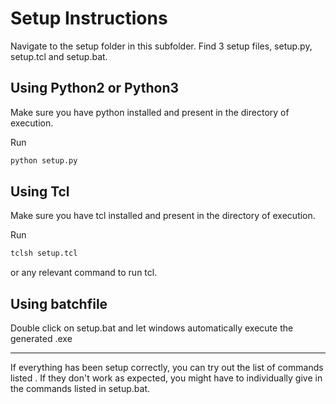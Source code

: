 # Setup Instructions

Navigate to the setup folder in this subfolder. Find 3 setup files, setup.py, setup.tcl and setup.bat.

## Using Python2 or Python3

Make sure you have python installed and present in the directory of execution.

Run
 
```python 
python setup.py
``` 

## Using Tcl

Make sure you have tcl installed and present in the directory of execution.

Run 
```tcl 
tclsh setup.tcl
``` 
or any relevant command to run tcl.

## Using batchfile

Double click on setup.bat and let windows automatically execute the generated .exe

---

If everything has been setup correctly, you can try out the list of commands listed [](here).
If they don't work as expected, you might have to individually give in the commands listed in setup.bat.